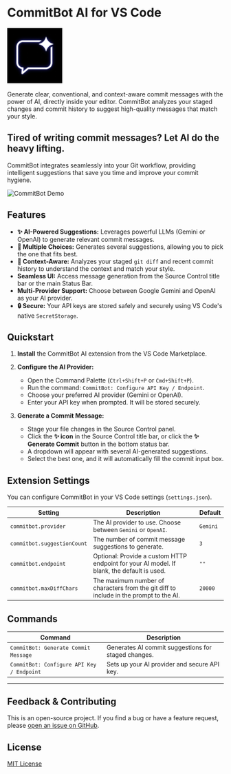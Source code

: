 # CommitBot AI for VS Code

![CommitBot Icon](images/icon.png)

Generate clear, conventional, and context-aware commit messages with the power of AI, directly inside your editor. CommitBot analyzes your staged changes and commit history to suggest high-quality messages that match your style.



## Tired of writing commit messages? Let AI do the heavy lifting.

CommitBot integrates seamlessly into your Git workflow, providing intelligent suggestions that save you time and improve your commit hygiene.

![CommitBot Demo](images/commitbot.gif)


## Features

*   **✨ AI-Powered Suggestions:** Leverages powerful LLMs (Gemini or OpenAI) to generate relevant commit messages.
*   **🚀 Multiple Choices:** Generates several suggestions, allowing you to pick the one that fits best.
*   **🧠 Context-Aware:** Analyzes your staged `git diff` and recent commit history to understand the context and match your style.
*   **Seamless UI:** Access message generation from the Source Control title bar or the main Status Bar.
*   **Multi-Provider Support:** Choose between Google Gemini and OpenAI as your AI provider.
*   **🔒 Secure:** Your API keys are stored safely and securely using VS Code's native `SecretStorage`.

## Quickstart

1.  **Install** the CommitBot AI extension from the VS Code Marketplace.

2.  **Configure the AI Provider:**
    *   Open the Command Palette (`Ctrl+Shift+P` or `Cmd+Shift+P`).
    *   Run the command: `CommitBot: Configure API Key / Endpoint`.
    *   Choose your preferred AI provider (Gemini or OpenAI).
    *   Enter your API key when prompted. It will be stored securely.

3.  **Generate a Commit Message:**
    *   Stage your file changes in the Source Control panel.
    *   Click the **✨ icon** in the Source Control title bar, or click the **✨ Generate Commit** button in the bottom status bar.
    *   A dropdown will appear with several AI-generated suggestions.
    *   Select the best one, and it will automatically fill the commit input box.

## Extension Settings

You can configure CommitBot in your VS Code settings (`settings.json`).

| Setting                   | Description                                                                                              | Default  |
| ------------------------- | -------------------------------------------------------------------------------------------------------- | -------- |
| `commitbot.provider`      | The AI provider to use. Choose between `Gemini` or `OpenAI`.                                             | `Gemini` |
| `commitbot.suggestionCount` | The number of commit message suggestions to generate.                                                    | `3`      |
| `commitbot.endpoint`      | Optional: Provide a custom HTTP endpoint for your AI model. If blank, the default is used.               | `""`     |
| `commitbot.maxDiffChars`    | The maximum number of characters from the git diff to include in the prompt to the AI.                   | `20000`  |

## Commands

| Command                               | Description                                          |
| ------------------------------------- | ---------------------------------------------------- |
| `CommitBot: Generate Commit Message`  | Generates AI commit suggestions for staged changes.  |
| `CommitBot: Configure API Key / Endpoint` | Sets up your AI provider and secure API key.         |

---

## Feedback & Contributing

This is an open-source project. If you find a bug or have a feature request, please [open an issue on GitHub](https://github.com/YOUR_USERNAME/YOUR_REPO_NAME/issues).

## License

[MIT License](LICENSE.md)
